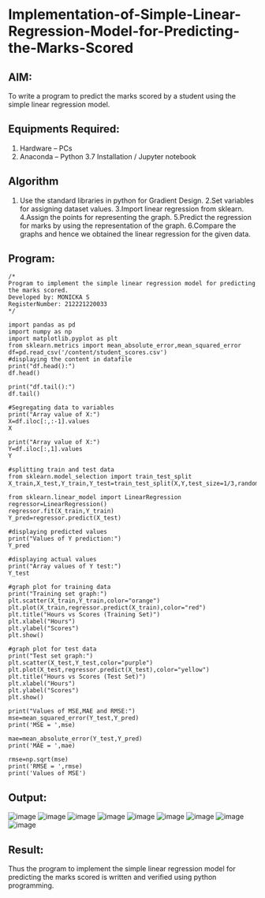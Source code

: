 # Implementation-of-Simple-Linear-Regression-Model-for-Predicting-the-Marks-Scored

## AIM:
To write a program to predict the marks scored by a student using the simple linear regression model.

## Equipments Required:
1. Hardware – PCs
2. Anaconda – Python 3.7 Installation / Jupyter notebook

## Algorithm
1. Use the standard libraries in python for Gradient Design.
2.Set variables for assigning dataset values.
3.Import linear regression from sklearn.
4.Assign the points for representing the graph.
5.Predict the regression for marks by using the representation of the graph.
6.Compare the graphs and hence we obtained the linear regression for the given data.


## Program:
```
/*
Program to implement the simple linear regression model for predicting the marks scored.
Developed by: MONICKA S
RegisterNumber: 212221220033 
*/
```
```
import pandas as pd
import numpy as np
import matplotlib.pyplot as plt
from sklearn.metrics import mean_absolute_error,mean_squared_error
df=pd.read_csv('/content/student_scores.csv')
#displaying the content in datafile
print("df.head():")
df.head()

print("df.tail():")
df.tail()

#Segregating data to variables
print("Array value of X:")
X=df.iloc[:,:-1].values
X

print("Array value of X:")
Y=df.iloc[:,1].values
Y

#splitting train and test data
from sklearn.model_selection import train_test_split
X_train,X_test,Y_train,Y_test=train_test_split(X,Y,test_size=1/3,random_state=0)

from sklearn.linear_model import LinearRegression
regressor=LinearRegression()
regressor.fit(X_train,Y_train)
Y_pred=regressor.predict(X_test)

#displaying predicted values
print("Values of Y prediction:")
Y_pred

#displaying actual values
print("Array values of Y test:")
Y_test

#graph plot for training data
print("Training set graph:")
plt.scatter(X_train,Y_train,color="orange")
plt.plot(X_train,regressor.predict(X_train),color="red")
plt.title("Hours vs Scores (Training Set)")
plt.xlabel("Hours")
plt.ylabel("Scores")
plt.show()

#graph plot for test data
print("Test set graph:")
plt.scatter(X_test,Y_test,color="purple")
plt.plot(X_test,regressor.predict(X_test),color="yellow")
plt.title("Hours vs Scores (Test Set)")
plt.xlabel("Hours")
plt.ylabel("Scores")
plt.show()

print("Values of MSE,MAE and RMSE:")
mse=mean_squared_error(Y_test,Y_pred)
print('MSE = ',mse)

mae=mean_absolute_error(Y_test,Y_pred)
print('MAE = ',mae)

rmse=np.sqrt(mse)
print('RMSE = ',rmse)
print('Values of MSE')
```

## Output:
![image](https://github.com/Monicka19/Implementation-of-Simple-Linear-Regression-Model-for-Predicting-the-Marks-Scored/assets/143497806/58070106-066f-4e2a-942b-45c3e14f31d9)
![image](https://github.com/Monicka19/Implementation-of-Simple-Linear-Regression-Model-for-Predicting-the-Marks-Scored/assets/143497806/748b2b7e-3032-4059-9f51-fe254b078af0)
![image](https://github.com/Monicka19/Implementation-of-Simple-Linear-Regression-Model-for-Predicting-the-Marks-Scored/assets/143497806/cdc9dcf8-6803-4d23-99b3-e5e44a2cafbd)
![image](https://github.com/Monicka19/Implementation-of-Simple-Linear-Regression-Model-for-Predicting-the-Marks-Scored/assets/143497806/8ce69f68-d9cc-4c21-9205-9afc7d586c53)
![image](https://github.com/Monicka19/Implementation-of-Simple-Linear-Regression-Model-for-Predicting-the-Marks-Scored/assets/143497806/c2ad4933-476a-471f-a799-b91e497b6d40)
![image](https://github.com/Monicka19/Implementation-of-Simple-Linear-Regression-Model-for-Predicting-the-Marks-Scored/assets/143497806/8dfc3551-f117-4e33-b79e-b1f13a99863e)
![image](https://github.com/Monicka19/Implementation-of-Simple-Linear-Regression-Model-for-Predicting-the-Marks-Scored/assets/143497806/7fa90424-4755-4f9d-85a7-9ec810bbbf63)
![image](https://github.com/Monicka19/Implementation-of-Simple-Linear-Regression-Model-for-Predicting-the-Marks-Scored/assets/143497806/bf85e4ce-07a4-495a-bdb3-59f7b9271e2b)
![image](https://github.com/Monicka19/Implementation-of-Simple-Linear-Regression-Model-for-Predicting-the-Marks-Scored/assets/143497806/4c17ecef-55df-4ce7-8495-2446cf53f1bf)







## Result:
Thus the program to implement the simple linear regression model for predicting the marks scored is written and verified using python programming.
